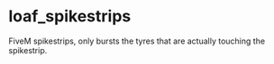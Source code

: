 # loaf_spikestrips
FiveM spikestrips, only bursts the tyres that are actually touching the spikestrip. 
